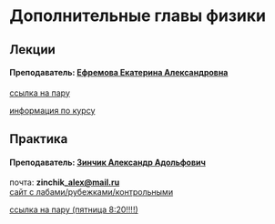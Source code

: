 # Дополнительные главы физики

## Лекции

#### Преподаватель: [Ефремова Екатерина Александровна](https://isu.ifmo.ru/pls/apex/f?p=2143:PERSON:117555331705011::NO:RP:PID:158628)

[ссылка на пару](https://itmo.zoom.us/j/87044790587?pwd=L3JIcnNDeDY4ZU91VnFqY0xVYUw3QT09)

[информация по курсу](https://drive.google.com/file/d/16ry7skKa05jUkkeLP_PF1lhgPGwwifFO/view)

## Практика

#### Преподаватель: [Зинчик Александр Адольфович](https://isu.ifmo.ru/pls/apex/f?p=2143:3:105747231495544::NO::PID:105840)

почта: **zinchik\_alex@mail.ru**  
[сайт с лабами/рубежками/контрольными](https://study.physics.itmo.ru/login/index.php)

[ссылка на пару \(пятница 8:20!!!!\)](https://itmo.zoom.us/j/84803968501?pwd=WmlNSEJpOWJLbnBWOWhycnNlWTJLQT09)

